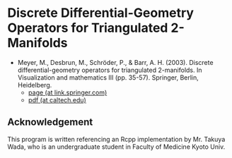 # Discrete Differential-Geometry Operators for Triangulated 2-Manifolds
* Meyer, M., Desbrun, M., Schröder, P., & Barr, A. H. (2003). Discrete differential-geometry operators for triangulated 2-manifolds. In Visualization and mathematics III (pp. 35-57). Springer, Berlin, Heidelberg.
  * [page (at link.springer.com)](https://link.springer.com/chapter/10.1007/978-3-662-05105-4_2)
  * [pdf (at caltech.edu)](http://www.geometry.caltech.edu/pubs/DMSB_III.pdf)

## Acknowledgement
This program is written referencing an Rcpp implementation by Mr. Takuya Wada, who is an undergraduate student in Faculty of Medicine Kyoto Univ.
